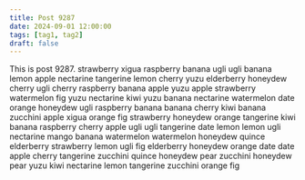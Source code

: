 ```yaml
---
title: Post 9287
date: 2024-09-01 12:00:00
tags: [tag1, tag2]
draft: false
---
```

This is post 9287.
strawberry
xigua
raspberry
banana
ugli
ugli
banana
lemon
apple
nectarine
tangerine
lemon
cherry
yuzu
elderberry
honeydew
cherry
ugli
cherry
raspberry
banana
apple
yuzu
apple
strawberry
watermelon
fig
yuzu
nectarine
kiwi
yuzu
banana
nectarine
watermelon
date
orange
honeydew
ugli
raspberry
banana
banana
cherry
kiwi
banana
zucchini
apple
xigua
orange
fig
strawberry
honeydew
orange
tangerine
kiwi
banana
raspberry
cherry
apple
ugli
ugli
tangerine
date
lemon
lemon
ugli
nectarine
mango
banana
watermelon
watermelon
honeydew
quince
elderberry
strawberry
lemon
ugli
fig
elderberry
honeydew
orange
date
date
apple
cherry
tangerine
zucchini
quince
honeydew
pear
zucchini
honeydew
pear
yuzu
kiwi
nectarine
lemon
tangerine
zucchini
orange
fig
